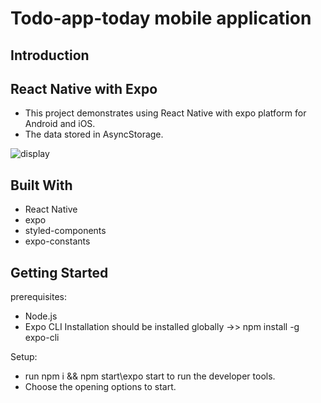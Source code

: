 # Todo-app-today mobile application

## Introduction
## React Native with Expo 
* This project demonstrates using React Native with expo platform for Android and iOS.
* The data stored in AsyncStorage.

![display](https://user-images.githubusercontent.com/98554893/156942877-1477bf62-fe9a-42e5-883e-ae9012c4eff5.png)

## Built With
* React Native
* expo
* styled-components
* expo-constants 

## Getting Started
prerequisites: 
* Node.js
* Expo CLI Installation should be installed globally ->> npm install -g expo-cli

Setup:
* run npm i && npm start\expo start to run the developer tools.
* Choose the opening options to start.
